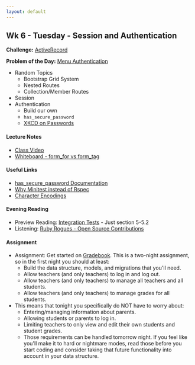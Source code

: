 ```yaml
---
layout: default
---
```


## Wk 6 - Tuesday - Session and Authentication

**Challenge:** [ActiveRecord](https://github.com/masonfmatthews/rails_assignments/blob/master/challenges/rails_active_record.md)

**Problem of the Day:** [Menu Authentication](https://github.com/masonfmatthews/rails_assignments/blob/master/exercises/menu_authentication)

* Random Topics
  * Bootstrap Grid System
  * Nested Routes
  * Collection/Member Routes
* Session
* Authentication
  * Build our own
  * `has_secure_password`
  * [XKCD on Passwords](https://xkcd.com/936/)

#### Lecture Notes

* [Class Video]()
* [Whiteboard - form_for vs form_tag](http://tiyd-rails.s3.amazonaws.com/pictures/uploaded_files/000/000/048/original/form_tags.jpg?1444412714)

#### Useful Links

* [has_secure_password Documentation](http://api.rubyonrails.org/classes/ActiveModel/SecurePassword/ClassMethods.html)
* [Why Minitest instead of Rspec](http://brandonhilkert.com/blog/7-reasons-why-im-sticking-with-minitest-and-fixtures-in-rails/)
* [Character Encodings](http://www.joelonsoftware.com/articles/Unicode.html)

#### Evening Reading

* Preview Reading: [Integration Tests](http://guides.rubyonrails.org/testing.html#integration-testing) - Just section 5-5.2
* Listening: [Ruby Rogues - Open Source Contributions](https://devchat.tv/ruby-rogues/051-rr-getting-started-with-open-source)

#### Assignment

* Assignment: Get started on [Gradebook](https://github.com/tiyd-rails-2016-01/gradebook).  This is a two-night assignment, so in the first night you should at least:
  * Build the data structure, models, and migrations that you'll need.
  * Allow teachers (and only teachers) to log in and log out.
  * Allow teachers (and only teachers) to manage all teachers and all students.
  * Allow teachers (and only teachers) to manage grades for all students.
* This means that tonight you specifically do NOT have to worry about:
  * Entering/managing information about parents.
  * Allowing students or parents to log in.
  * Limiting teachers to only view and edit their own students and student grades.
  * Those requirements can be handled tomorrow night.  If you feel like you'll make it to hard or nightmare modes, read those before you start coding and consider taking that future functionality into account in your data structure.
<!-- * Feedback: [Gradebook Day 1 Feedback](feedback) -->

